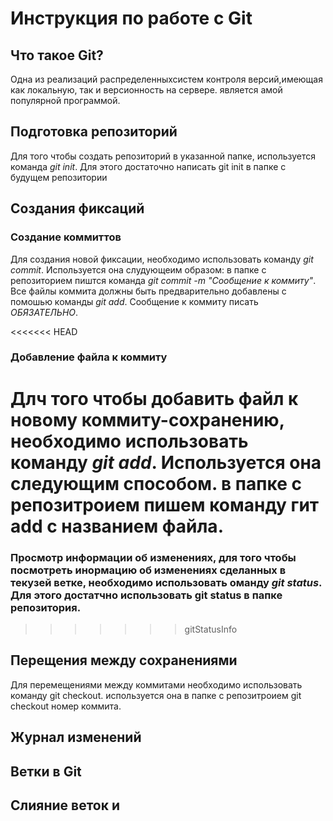 # Инструкция по работе с Git

## Что такое Git?

Одна из реализаций распределенныхсистем контроля версий,имеющая как локальную, так и версионность на сервере. является амой популярной программой.

## Подготовка репозиторий 
Для того чтобы создать репозиторий в указанной папке, используется команда *git init*. Для этого достаточно написать git init в папке с будущем репозитории


## Создания фиксаций

### Создание коммиттов 

Для создания новой фиксации, необходимо использовать команду *git commit*. Используется она слудующеим образом: в папке с репозиторием пиштся команда *git commit -m "Сообщение к коммиту"*. Все файлы коммита должны быть предварительно добавлены с помошью команды *git add*. Сообщение к коммиту писать _ОБЯЗАТЕЛЬНО_. 

<<<<<<< HEAD
### Добавление файла к коммиту 
Длч того чтобы добавить файл к новому коммиту-сохранению, необходимо использовать команду *git add*. Используется она следующим способом. в папке с репозитроием пишем команду гит add с названием файла.
=======
### Просмотр информации об изменениях, для того чтобы посмотреть инормацию об изменениях сделанных в текузей ветке, необходимо использовать оманду *git status*. Для этого достатчно использовать git status в папке репозитория. 
>>>>>>> gitStatusInfo

## Перещения между сохранениями

Для перемещениями между коммитами необходимо использовать команду git checkout. используется она в папке с репозитроием git checkout номер коммита.


## Журнал изменений

## Ветки в Git

## Слияние веток и 
